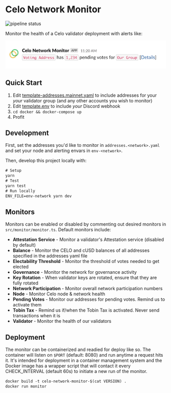 Celo Network Monitor
====================

![pipeline status](https://gitlab.com/polychainlabs/celo-network-monitor/badges/master/pipeline.svg)

Monitor the health of a Celo validator deployment with alerts like:

![Example Alert](example.png)

## Quick Start

1. Edit [template-addresses.mainnet.yaml](template-addresses.mainnet.yaml) to include addresses for your *your* validator group (and any other accounts you wish to monitor)
2. Edit [template.env](template.env) to include *your* Discord webhook
3. `cd docker && docker-compose up`
4. Profit


## Development

First, set the addresses you'd like to monitor in `addresses.<network>.yaml` and set your node and alerting envars in `env-<network>`. 

Then, develop this project locally with:

```shell
# Setup
yarn
# Test
yarn test
# Run locally
ENV_FILE=env-network yarn dev
```

## Monitors

Monitors can be enabled or disabled by commenting out desired monitors in `src/monitor/monitor.ts`. Default monitors include:

* **Attestation Service** - Monitor a validator's Attestation service (disabled by default)
* **Balance** - Monitor the CELO and cUSD balances of all addresses specified in the addresses yaml file
* **Electability Threshold** - Monitor the threshold of votes needed to get elected
* **Governance** - Monitor the network for governance activity
* **Key Rotation** - When validator keys are rotated, ensure that they are fully rotated
* **Network Participation** - Monitor overall network participation numbers
* **Node** - Monitor Celo node & network health
* **Pending Votes** - Monitor our addresses for pending votes. Remind us to activate them
* **Tobin Tax** - Remind us if/when the Tobin Tax is activated. Never send transactions when it is
* **Validator** - Monitor the health of our validators

## Deployment

The monitor can be containerized and readied for deploy like so. The container will listen on `$PORT` (default: 8080) and run anytime a request hits it. It's intended for deployment in a container management system and the Docker image has a wrapper script that will contact it every CHECK_INTERVAL (default 60s) to initiate a new run of the monitor.

```shell
docker build -t celo-network-monitor-$(cat VERSION) .
docker run monitor
```